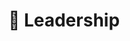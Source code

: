 ---
title: ":martial_arts_uniform: Leadership"
image: /img/welcome.webp
desc: 
        - >-
          Since high school I have been involved in clubs and in building 
          communities. Today at OSU, I help run 6 student organizations: 
          the Residence Hall Association, the Engineering Student Council, 
          the Linux Users Group, the Video Game Development Club, the 
          Karate Club, and the General Engineering Club, which I helped 
          found.

        - >-
          This year I am running for Vice-President of the Associated 
          Students of Oregon State University. Once the campaign period 
          starts, you can learn more about this venture at the link below.

enabelEmoji: true
nopage: true
links: 
    - link: https://openosu.org 
      text: OpenOSU.org
weight: 2
---